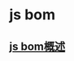 # js bom

## [js bom概述](/qian-duan-ji-zhu-xue-xi-zong-jie-zheng-li/javascript/jszhong-dian-zheng-li/js-bom/js-bomgai-shu.md)


